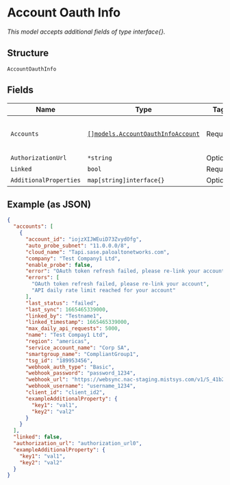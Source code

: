 
# Account Oauth Info

*This model accepts additional fields of type interface{}.*

## Structure

`AccountOauthInfo`

## Fields

| Name | Type | Tags | Description |
|  --- | --- | --- | --- |
| `Accounts` | [`[]models.AccountOauthInfoAccount`](../../doc/models/account-oauth-info-account.md) | Required | List of linked account details |
| `AuthorizationUrl` | `*string` | Optional | - |
| `Linked` | `bool` | Required | - |
| `AdditionalProperties` | `map[string]interface{}` | Optional | - |

## Example (as JSON)

```json
{
  "accounts": [
    {
      "account_id": "iojzXIJWEuiD73ZvydOfg",
      "auto_probe_subnet": "11.0.0.0/8",
      "cloud_name": "Tapi.sase.paloaltonetworks.com",
      "company": "Test Company1 Ltd",
      "enable_probe": false,
      "error": "OAuth token refresh failed, please re-link your account",
      "errors": [
        "OAuth token refresh failed, please re-link your account",
        "API daily rate limit reached for your account"
      ],
      "last_status": "failed",
      "last_sync": 1665465339000,
      "linked_by": "Testname1",
      "linked_timestamp": 1665465339000,
      "max_daily_api_requests": 5000,
      "name": "Test Compay1 Ltd",
      "region": "americas",
      "service_account_name": "Corp SA",
      "smartgroup_name": "CompliantGroup1",
      "tsg_id": "189953456",
      "webhook_auth_type": "Basic",
      "webhook_password": "password_1234",
      "webhook_url": "https://websync.nac-staging.mistsys.com/v1/S_41b2525af1d8dcbe9005/f43ea4c48f22/vmware/mdm",
      "webhook_username": "username_1234",
      "client_id": "client_id2",
      "exampleAdditionalProperty": {
        "key1": "val1",
        "key2": "val2"
      }
    }
  ],
  "linked": false,
  "authorization_url": "authorization_url0",
  "exampleAdditionalProperty": {
    "key1": "val1",
    "key2": "val2"
  }
}
```

